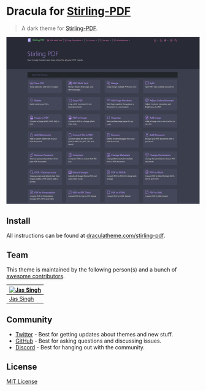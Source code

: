 # Dracula for [Stirling-PDF](https://github.com/Frooodle/Stirling-PDF)

> A dark theme for [Stirling-PDF](https://github.com/Frooodle/Stirling-PDF).

![Screenshot](./screenshot.png)

## Install

All instructions can be found at [draculatheme.com/stirling-pdf](https://draculatheme.com/stirling-pdf).

## Team

This theme is maintained by the following person(s) and a bunch of [awesome contributors](https://github.com/dracula/stirling-pdf/graphs/contributors).

| [![Jas Singh](https://github.com/Jas-SinghFSU.png?size=100)](https://github.com/Jas-SinghFSU) |
| --------------------------------------------------------------------------------------------- |
| [Jas Singh](https://github.com/Jas-SinghFSU)                                                  |

## Community

- [Twitter](https://twitter.com/draculatheme) - Best for getting updates about themes and new stuff.
- [GitHub](https://github.com/dracula/dracula-theme/discussions) - Best for asking questions and discussing issues.
- [Discord](https://draculatheme.com/discord-invite) - Best for hanging out with the community.

## License

[MIT License](./LICENSE)
